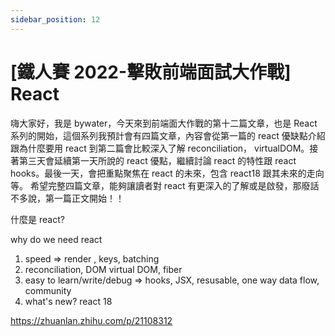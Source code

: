 ```yaml
---
sidebar_position: 12
---
```


# [鐵人賽 2022-擊敗前端面試大作戰] React

嗨大家好，我是 bywater，今天來到前端面大作戰的第十二篇文章，也是 React 系列的開始，這個系列我預計會有四篇文章，內容會從第一篇的 react 優缺點介紹跟為什麼要用 react 到第二篇會比較深入了解 reconciliation，
virtualDOM。接著第三天會延續第一天所說的 react 優點，繼續討論 react 的特性跟 react hooks。最後一天，會把重點聚焦在 react 的未來，包含 react18 跟其未來的走向等。
希望完整四篇文章，能夠讓讀者對 react 有更深入的了解或是啟發，那廢話不多說，第一篇正文開始！！

什麼是 react?

why do we need react

1. speed => render , keys, batching
2. reconciliation, DOM virtual DOM, fiber
3. easy to learn/write/debug => hooks, JSX, resusable, one way data flow, community
4. what's new? react 18

https://zhuanlan.zhihu.com/p/21108312
